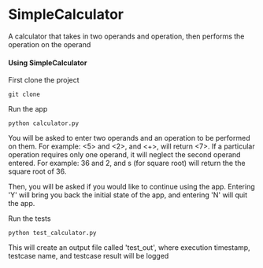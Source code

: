 # SimpleCalculator
A calculator that takes in two operands and operation, then performs the operation on the operand

#### Using SimpleCalculator

First clone the project
~~~
git clone
~~~

Run the app
~~~
python calculator.py
~~~

You will be asked to enter two operands and an operation to be performed on
them. For example: <5> and <2>, and <+>, will return <7>. If a particular
operation requires only one operand, it will neglect the second operand
entered. For example: 36 and 2, and s (for square root) will return the
the square root of 36.

Then, you will be asked if you would like to continue using the app.
Entering 'Y' will bring you back the initial state of the app, and entering 'N'
will quit the app.


Run the tests
~~~
python test_calculator.py
~~~
This will create an output file called 'test_out', where execution timestamp, testcase name, and testcase result will be logged
